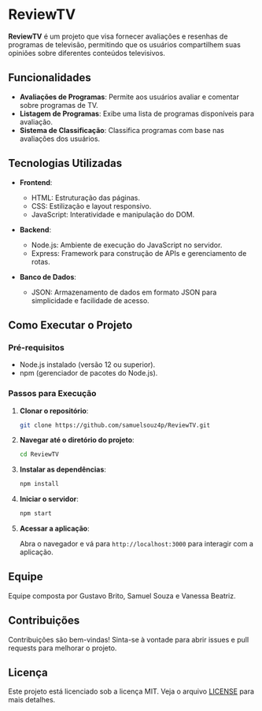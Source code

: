 # ReviewTV

**ReviewTV** é um projeto que visa fornecer avaliações e resenhas de programas de televisão, permitindo que os usuários compartilhem suas opiniões sobre diferentes conteúdos televisivos.

## Funcionalidades

- **Avaliações de Programas**: Permite aos usuários avaliar e comentar sobre programas de TV.
- **Listagem de Programas**: Exibe uma lista de programas disponíveis para avaliação.
- **Sistema de Classificação**: Classifica programas com base nas avaliações dos usuários.

## Tecnologias Utilizadas

- **Frontend**:
  - HTML: Estruturação das páginas.
  - CSS: Estilização e layout responsivo.
  - JavaScript: Interatividade e manipulação do DOM.

- **Backend**:
  - Node.js: Ambiente de execução do JavaScript no servidor.
  - Express: Framework para construção de APIs e gerenciamento de rotas.

- **Banco de Dados**:
  - JSON: Armazenamento de dados em formato JSON para simplicidade e facilidade de acesso.

## Como Executar o Projeto

### Pré-requisitos

- Node.js instalado (versão 12 ou superior).
- npm (gerenciador de pacotes do Node.js).

### Passos para Execução

1. **Clonar o repositório**:

   ```bash
   git clone https://github.com/samuelsouz4p/ReviewTV.git
   ```

2. **Navegar até o diretório do projeto**:

   ```bash
   cd ReviewTV
   ```

3. **Instalar as dependências**:

   ```bash
   npm install
   ```

4. **Iniciar o servidor**:

   ```bash
   npm start
   ```

5. **Acessar a aplicação**:

   Abra o navegador e vá para `http://localhost:3000` para interagir com a aplicação.

## Equipe 

Equipe composta por Gustavo Brito, Samuel Souza e Vanessa Beatriz.

## Contribuições

Contribuições são bem-vindas! Sinta-se à vontade para abrir issues e pull requests para melhorar o projeto.

## Licença

Este projeto está licenciado sob a licença MIT. Veja o arquivo [LICENSE](LICENSE) para mais detalhes.




